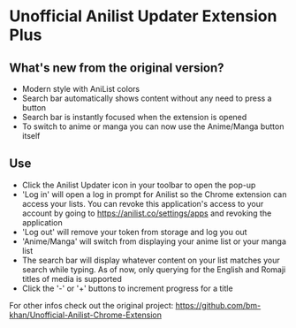 # Unofficial Anilist Updater Extension Plus

## What's new from the original version?
- Modern style with AniList colors
- Search bar automatically shows content without any need to press a button
- Search bar is instantly focused when the extension is opened
- To switch to anime or manga you can now use the Anime/Manga button itself

## Use
  - Click the Anilist Updater icon in your toolbar to open the pop-up
  - 'Log in' will open a log in prompt for Anilist so the Chrome extension can access your lists. You can revoke this application's access to your account by going to https://anilist.co/settings/apps and revoking the application
  - 'Log out' will remove your token from storage and log you out
  - 'Anime/Manga' will switch from displaying your anime list or your manga list
  - The search bar will display whatever content on your list matches your search while typing. As of now, only querying for the English and Romaji titles of media is supported
  - Click the '-' or '+' buttons to increment progress for a title


For other infos check out the original project: https://github.com/bm-khan/Unofficial-Anilist-Chrome-Extension